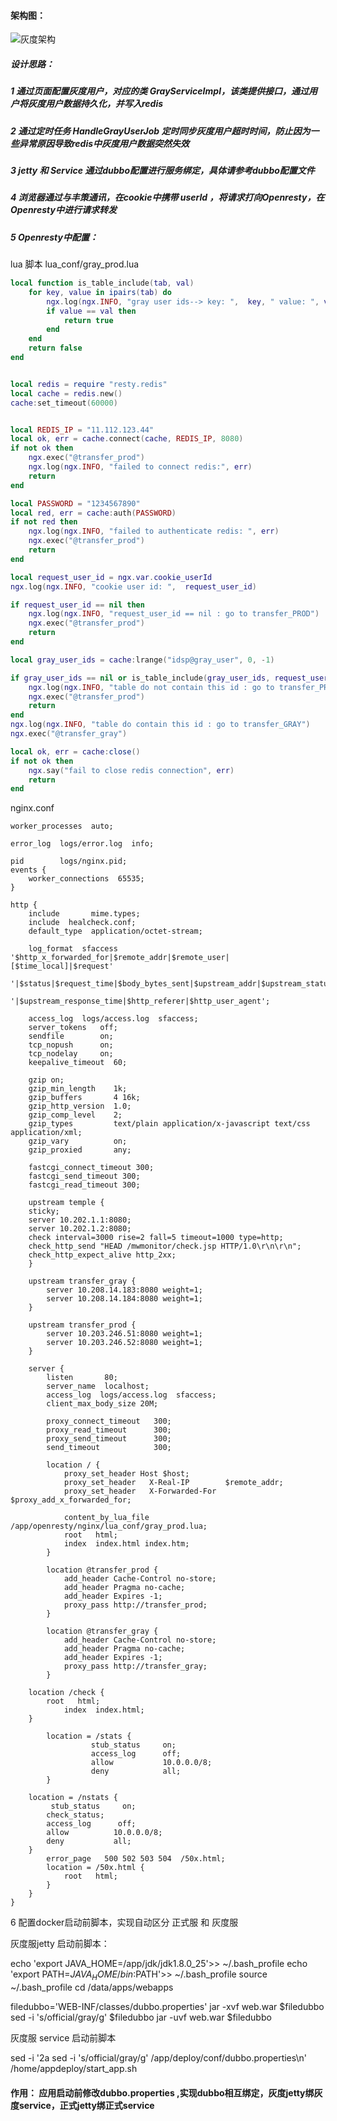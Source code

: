 #### 架构图：

![灰度架构](D:\code\github\my\notes\其他\pic\灰度架构.png)



##### 设计思路：

##### 1 通过页面配置灰度用户，对应的类 GrayServiceImpl，该类提供接口，通过用户将灰度用户数据持久化，并写入redis

##### 2 通过定时任务 HandleGrayUserJob 定时同步灰度用户超时时间，防止因为一些异常原因导致redis中灰度用户数据突然失效

##### 3 jetty 和 Service 通过dubbo配置进行服务绑定，具体请参考dubbo配置文件

##### 4 浏览器通过与丰策通讯，在cookie中携带 userId ，将请求打向Openresty，在Openresty中进行请求转发



##### 5 Openresty中配置：



lua 脚本 lua_conf/gray_prod.lua 

```lua
local function is_table_include(tab, val)
    for key, value in ipairs(tab) do
        ngx.log(ngx.INFO, "gray user ids--> key: ",  key, " value: ", value)
        if value == val then
            return true
        end
    end
    return false
end


local redis = require "resty.redis"
local cache = redis.new()
cache:set_timeout(60000)


local REDIS_IP = "11.112.123.44"
local ok, err = cache.connect(cache, REDIS_IP, 8080)
if not ok then
    ngx.exec("@transfer_prod")
    ngx.log(ngx.INFO, "failed to connect redis:", err)
    return
end

local PASSWORD = "1234567890"
local red, err = cache:auth(PASSWORD)
if not red then
    ngx.log(ngx.INFO, "failed to authenticate redis: ", err)
    ngx.exec("@transfer_prod")
    return
end

local request_user_id = ngx.var.cookie_userId
ngx.log(ngx.INFO, "cookie user id: ",  request_user_id)

if request_user_id == nil then
    ngx.log(ngx.INFO, "request_user_id == nil : go to transfer_PROD")
    ngx.exec("@transfer_prod")
    return
end

local gray_user_ids = cache:lrange("idsp@gray_user", 0, -1)

if gray_user_ids == nil or is_table_include(gray_user_ids, request_user_id) == false then
    ngx.log(ngx.INFO, "table do not contain this id : go to transfer_PROD")
    ngx.exec("@transfer_prod")
    return
end
ngx.log(ngx.INFO, "table do contain this id : go to transfer_GRAY")
ngx.exec("@transfer_gray")

local ok, err = cache:close() 
if not ok then
    ngx.say("fail to close redis connection", err)
    return
end

```



nginx.conf

```nginx
worker_processes  auto;

error_log  logs/error.log  info;

pid        logs/nginx.pid;
events {
    worker_connections  65535;
}

http {
    include       mime.types;
    include  healcheck.conf;
    default_type  application/octet-stream;

    log_format  sfaccess  '$http_x_forwarded_for|$remote_addr|$remote_user|[$time_local]|$request'
                      	  '|$status|$request_time|$body_bytes_sent|$upstream_addr|$upstream_status'
                          '|$upstream_response_time|$http_referer|$http_user_agent';

    access_log  logs/access.log  sfaccess;
    server_tokens   off;
    sendfile        on;
    tcp_nopush      on;
    tcp_nodelay     on;
    keepalive_timeout  60;

    gzip on;
    gzip_min_length    1k;
    gzip_buffers       4 16k;
    gzip_http_version  1.0;
    gzip_comp_level    2;
    gzip_types         text/plain application/x-javascript text/css application/xml;
    gzip_vary          on;
    gzip_proxied       any;

    fastcgi_connect_timeout 300; 
    fastcgi_send_timeout 300; 
    fastcgi_read_timeout 300; 

    upstream temple {
	sticky;
	server 10.202.1.1:8080;
	server 10.202.1.2:8080;
	check interval=3000 rise=2 fall=5 timeout=1000 type=http;
	check_http_send "HEAD /mwmonitor/check.jsp HTTP/1.0\r\n\r\n";
	check_http_expect_alive http_2xx; 
    }

    upstream transfer_gray {
        server 10.208.14.183:8080 weight=1;
        server 10.208.14.184:8080 weight=1;      
    }

    upstream transfer_prod {
        server 10.203.246.51:8080 weight=1;
        server 10.203.246.52:8080 weight=1;      
    }
    
    server {
        listen       80;
        server_name  localhost;
        access_log  logs/access.log  sfaccess;
        client_max_body_size 20M;

        proxy_connect_timeout   300;   
        proxy_read_timeout      300;   
        proxy_send_timeout      300;
        send_timeout            300;  
 
        location / {
            proxy_set_header Host $host;
            proxy_set_header   X-Real-IP        $remote_addr;
            proxy_set_header   X-Forwarded-For  $proxy_add_x_forwarded_for;

            content_by_lua_file /app/openresty/nginx/lua_conf/gray_prod.lua;
            root   html;
            index  index.html index.htm;
        }

        location @transfer_prod {
            add_header Cache-Control no-store;
            add_header Pragma no-cache;
            add_header Expires -1;
            proxy_pass http://transfer_prod;
        }

        location @transfer_gray {
            add_header Cache-Control no-store;
            add_header Pragma no-cache;
            add_header Expires -1;
            proxy_pass http://transfer_gray;
        }

	location /check {
	    root   html;
            index  index.html;
	}

        location = /stats {
                  stub_status     on;
                  access_log      off;
                  allow           10.0.0.0/8;
                  deny            all;
        }

	location = /nstats {
		 stub_status     on;
		check_status;
		access_log      off;
		allow          10.0.0.0/8;
		deny           all;
	}
        error_page   500 502 503 504  /50x.html;
        location = /50x.html {
            root   html;
        }
    }
}

```



6 配置docker启动前脚本，实现自动区分 正式服 和 灰度服

灰度服jetty  启动前脚本：

echo 'export JAVA_HOME=/app/jdk/jdk1.8.0_25'>> ~/.bash_profile
echo 'export PATH=$JAVA_HOME/bin:$PATH'>> ~/.bash_profile
source ~/.bash_profile
cd /data/apps/webapps

filedubbo='WEB-INF/classes/dubbo.properties'
jar -xvf web.war $filedubbo
sed -i 's/official/gray/g' $filedubbo
jar -uvf web.war $filedubbo



灰度服 service 启动前脚本

sed -i '2a sed -i 's/official/gray/g' /app/deploy/conf/dubbo.properties\n' /home/appdeploy/start_app.sh

#### 作用： 应用启动前修改dubbo.properties ,实现dubbo相互绑定，灰度jetty绑灰度service，正式jetty绑正式service

